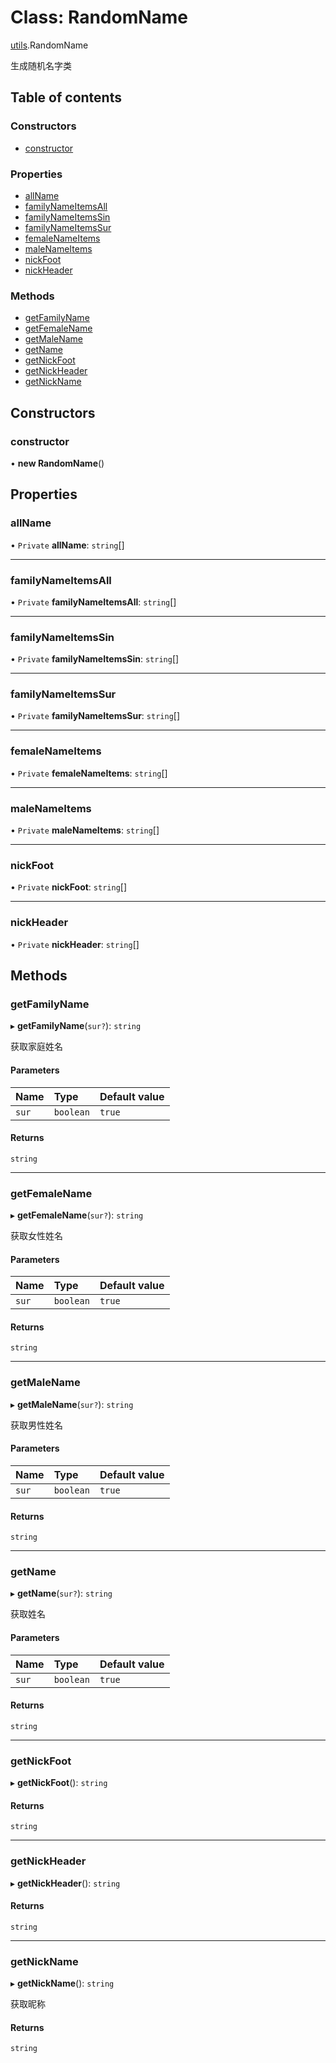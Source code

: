 # Class: RandomName

[utils](../wiki/utils).RandomName

生成随机名字类

## Table of contents

### Constructors

- [constructor](../wiki/utils.RandomName#constructor)

### Properties

- [allName](../wiki/utils.RandomName#allname)
- [familyNameItemsAll](../wiki/utils.RandomName#familynameitemsall)
- [familyNameItemsSin](../wiki/utils.RandomName#familynameitemssin)
- [familyNameItemsSur](../wiki/utils.RandomName#familynameitemssur)
- [femaleNameItems](../wiki/utils.RandomName#femalenameitems)
- [maleNameItems](../wiki/utils.RandomName#malenameitems)
- [nickFoot](../wiki/utils.RandomName#nickfoot)
- [nickHeader](../wiki/utils.RandomName#nickheader)

### Methods

- [getFamilyName](../wiki/utils.RandomName#getfamilyname)
- [getFemaleName](../wiki/utils.RandomName#getfemalename)
- [getMaleName](../wiki/utils.RandomName#getmalename)
- [getName](../wiki/utils.RandomName#getname)
- [getNickFoot](../wiki/utils.RandomName#getnickfoot)
- [getNickHeader](../wiki/utils.RandomName#getnickheader)
- [getNickName](../wiki/utils.RandomName#getnickname)

## Constructors

### constructor

• **new RandomName**()

## Properties

### allName

• `Private` **allName**: `string`[]

___

### familyNameItemsAll

• `Private` **familyNameItemsAll**: `string`[]

___

### familyNameItemsSin

• `Private` **familyNameItemsSin**: `string`[]

___

### familyNameItemsSur

• `Private` **familyNameItemsSur**: `string`[]

___

### femaleNameItems

• `Private` **femaleNameItems**: `string`[]

___

### maleNameItems

• `Private` **maleNameItems**: `string`[]

___

### nickFoot

• `Private` **nickFoot**: `string`[]

___

### nickHeader

• `Private` **nickHeader**: `string`[]

## Methods

### getFamilyName

▸ **getFamilyName**(`sur?`): `string`

获取家庭姓名

#### Parameters

| Name | Type | Default value |
| :------ | :------ | :------ |
| `sur` | `boolean` | `true` |

#### Returns

`string`

___

### getFemaleName

▸ **getFemaleName**(`sur?`): `string`

获取女性姓名

#### Parameters

| Name | Type | Default value |
| :------ | :------ | :------ |
| `sur` | `boolean` | `true` |

#### Returns

`string`

___

### getMaleName

▸ **getMaleName**(`sur?`): `string`

获取男性姓名

#### Parameters

| Name | Type | Default value |
| :------ | :------ | :------ |
| `sur` | `boolean` | `true` |

#### Returns

`string`

___

### getName

▸ **getName**(`sur?`): `string`

获取姓名

#### Parameters

| Name | Type | Default value |
| :------ | :------ | :------ |
| `sur` | `boolean` | `true` |

#### Returns

`string`

___

### getNickFoot

▸ **getNickFoot**(): `string`

#### Returns

`string`

___

### getNickHeader

▸ **getNickHeader**(): `string`

#### Returns

`string`

___

### getNickName

▸ **getNickName**(): `string`

获取昵称

#### Returns

`string`

